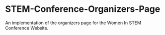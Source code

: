 # STEM-Conference-Organizers-Page
An implementation of the organizers page for the Women In STEM Conference Website.
